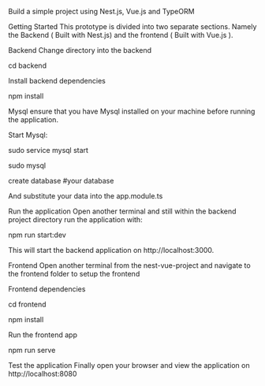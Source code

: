 Build a simple project using Nest.js, Vue.js and TypeORM

Getting Started This prototype is divided into two separate sections. Namely the Backend ( Built with Nest.js) and the frontend ( Built with Vue.js ).

Backend Change directory into the backend 

cd backend 

Install backend dependencies 

npm install

Mysql ensure that you have Mysql installed on your machine before running the application. 

Start Mysql:

sudo service mysql start

sudo mysql

create database #your database
  
And substitute your data into the app.module.ts

Run the application Open another terminal and still within the backend project directory run the application with:

npm run start:dev 

This will start the backend application on http://localhost:3000.

Frontend Open another terminal from the nest-vue-project and navigate to the frontend folder to setup the frontend

Frontend dependencies 

cd frontend 

npm install

Run the frontend app 

npm run serve

Test the application Finally open your browser and view the application on http://localhost:8080

